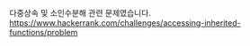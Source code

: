다중상속 및 소인수분해 관련 문제였습니다.</br>
https://www.hackerrank.com/challenges/accessing-inherited-functions/problem
